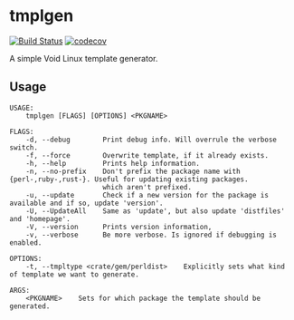 # tmplgen

[![Build Status](https://travis-ci.org/Cogitri/tmplgen.svg?branch=master)](https://travis-ci.org/Cogitri/tmplgen)
[![codecov](https://codecov.io/gh/Cogitri/tmplgen/branch/master/graph/badge.svg)](https://codecov.io/gh/Cogitri/tmplgen)

A simple Void Linux template generator.

## Usage
```
USAGE:
    tmplgen [FLAGS] [OPTIONS] <PKGNAME>

FLAGS:
    -d, --debug        Print debug info. Will overrule the verbose switch.
    -f, --force        Overwrite template, if it already exists.
    -h, --help         Prints help information.
    -n, --no-prefix    Don't prefix the package name with {perl-,ruby-,rust-}. Useful for updating existing packages.
                       which aren't prefixed.
    -u, --update       Check if a new version for the package is available and if so, update 'version'.
    -U, --UpdateAll    Same as 'update', but also update 'distfiles' and 'homepage'.
    -V, --version      Prints version information,
    -v, --verbose      Be more verbose. Is ignored if debugging is enabled.

OPTIONS:
    -t, --tmpltype <crate/gem/perldist>    Explicitly sets what kind of template we want to generate.

ARGS:
    <PKGNAME>    Sets for which package the template should be generated.
```

